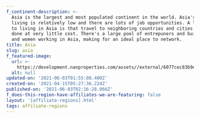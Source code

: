 ```yaml
---
f_continent-description: >-
  Asia is the largest and most populated continent in the world. Asia's cost of
  living is reletively low and there are lots of job opportunities. A large draw
  to living in Asia is that travel to neighboring countries and cities can be
  done at very little cost. There's a large pool of entrepuners and buissnes men
  and women working in Asia, making for an ideal place to network.
title: Asia
slug: asia
f_featured-image:
  url: >-
    https://development.nanproperties.com/assets//external/6077cec83b9ec967bb51d0dd_602f64f266962content_global-properties-asia.jpeg
  alt: null
updated-on: '2021-06-03T01:55:08.400Z'
created-on: '2021-04-15T05:27:36.224Z'
published-on: '2021-06-03T02:16:28.066Z'
f_does-this-region-have-affiliates-we-are-featuring: false
layout: '[affiliate-regions].html'
tags: affiliate-regions
---
```



